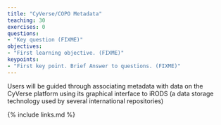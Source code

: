 ```yaml
---
title: "CyVerse/COPO Metadata"
teaching: 30
exercises: 0
questions:
- "Key question (FIXME)"
objectives:
- "First learning objective. (FIXME)"
keypoints:
- "First key point. Brief Answer to questions. (FIXME)"
---
```


Users will be guided through associating metadata with data on the CyVerse platform using its graphical interface to iRODS (a data storage technology used by several international repositories)

{% include links.md %}
